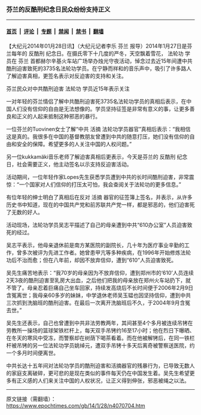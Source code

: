 ### 芬兰的反酷刑纪念日民众纷纷支持正义

---

#### [首页](../../../..?n4070704) &nbsp;|&nbsp; [评论](../../../../../epoch-comment?n4070704) &nbsp;|&nbsp; [专题](../../../../../epoch-special?n4070704) &nbsp;|&nbsp; [禁闻](../../../../../epoch-news?n4070704) &nbsp;|&nbsp; [禁书](../../../../../books?n4070704) &nbsp;|&nbsp; [翻墙](https://github.com/gfw-breaker/nogfw/blob/master/README.md?n4070704)


<div class="post_content" id="artbody" itemprop="articleBody">
 <!-- article content begin -->
 <p>
  【大纪元2014年01月28日讯】（大纪元记者李乐
  <ok href="https://www.epochtimes.com/gb/tag/%E8%8A%AC%E5%85%B0.html">
   芬兰
  </ok>
  报导）2014年1月27日是芬兰每年的
  <ok href="https://www.epochtimes.com/gb/tag/%E5%8F%8D%E9%85%B7%E5%88%91.html">
   反酷刑
  </ok>
  纪念日。在摄氏零下十几度的严冬，天空飘着雪花，
  <ok href="https://www.epochtimes.com/gb/tag/%E6%B3%95%E8%BD%AE%E5%8A%9F.html">
   法轮功
  </ok>
  学员在
  <ok href="https://www.epochtimes.com/gb/tag/%E8%8A%AC%E5%85%B0.html">
   芬兰
  </ok>
  首都赫尔辛基火车站广场举办烛光守夜活动，悼念过去近15年间遭中共酷刑迫害致死的3735名法轮功学员。在宁静而祥和的音乐声中，吸引了许多路人了解迫害真相，更签名表示对反迫害的支持和关注。
 </p>
 <p>
  芬兰民众对中共酷刑迫害
  <ok href="https://www.epochtimes.com/gb/tag/%E6%B3%95%E8%BD%AE%E5%8A%9F.html">
   法轮功
  </ok>
  学员近15年表示关注
 </p>
 <p>
  一对年轻的芬兰情侣了解中共酷刑迫害死3735名法轮功学员的真相后表示，在中国人们没有信仰的自由是无法想像的。学员坚持征签是非常有意义的事，让更多善良和正义的人起来抵制这种邪恶的暴行。
 </p>
 <p>
  一位芬兰的Tuovinen女士了解“中共
  <ok href="https://www.epochtimes.com/gb/tag/%E6%B4%BB%E6%91%98.html">
   活摘
  </ok>
  法轮功学员器官”真相后表示：“我相信这是真的。我很多在中国的基督教朋友曾遭到中共的随意打压，她们没有信仰的自由和安全的保障。希望更多的人关注中国的人权问题。”
 </p>
 <p>
  另一位kukkamäki音乐老师了解迫害真相后更表示，今天是芬兰的
  <ok href="https://www.epochtimes.com/gb/tag/%E5%8F%8D%E9%85%B7%E5%88%91.html">
   反酷刑
  </ok>
  纪念日，社会需要正义，他主动签名以示支持反迫害活动。
 </p>
 <p>
  活动期间，一位年轻作家Lopes先生获悉学员遭到中共的长时间酷刑迫害，非常震惊：“一个国家对人们信仰的打压太可怕，我会查阅关于法轮功的更多信息。”
 </p>
 <p>
  有位年轻的绅士明白了真相后在反对
  <ok href="https://www.epochtimes.com/gb/tag/%E6%B4%BB%E6%91%98.html">
   活摘
  </ok>
  器官的征签簿上签名，并表示，从许多历史书中知道，现在的中国共产党和前苏联共产党一样，都是邪恶的，他们迫害死了无数的好人。
 </p>
 <p>
  活动现场，法轮功学员吴志平描述了自己的母亲遭到中共“610办公室”人员迫害致死的经过。
 </p>
 <p>
  吴志平表示，他母亲退休前是南方某医院的副院长，几十年为医疗事业辛勤的工作，曾多次被评为先进工作者。她曾患甲亢等多种疾病，在1996年开始修炼法轮功后不治而愈；但在八年前，却因不放弃信仰，遭到“610”人员迫害致死。
 </p>
 <p>
  吴先生痛苦地表示：“我70岁的母亲因为不放弃信仰，遭到郑州市的‘610’人员连续2天3夜的酷刑迫害至乳房大出血，之后他们把我的母亲放在郑州火车站扔下，就不管了。母亲忍着巨痛自己坐车回家，持续发高烧后不长时间便于2006年2月9日含冤离世；我母亲60多岁的妹妹，中学退休老师吴玉韫也因坚持信仰，遭到中共三次抓到洗脑班的酷刑迫害。在最后一次离开洗脑班后不久，于2004年9月含冤去世。”
 </p>
 <p>
  吴先生还表示，自己也曾遭到中共非法劳教两年，其间甚至4个多月被连续吊铐在劳教所一操场的篮球架铁栏杆上，每天双手吊铐约16至17小时；他在烈日下曝晒、在冬天的寒风中受冻，而警察却在树荫下喝茶看着。而在他被解铐后，在同一铁栏杆被吊铐的另一位法轮功学员姚绰元，遭双手吊铐十多天后离奇被警察送医院，约一个多月时间便离世。
 </p>
 <p>
  中共长达十五年间对法轮功学员的酷刑迫害和活摘器官的残暴行为，已导致无数人的家庭支离破碎，更可悲的是现在类似的事件每天仍在中国发生着。吴先生希望更多有正义感的人们来关注中国的人权状况，让正义得到伸张，邪恶被绳之以法。
 </p>
 <!-- article content end -->
 <div id="below_article_ad">
 </div>
</div>


---

原文链接（需翻墙）：https://www.epochtimes.com/gb/14/1/28/n4070704.htm